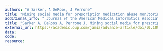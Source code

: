 ```yaml
---
authors: "A Sarker, A DeRoos, J Perrone"
title: "Mining social media for prescription medication abuse monitoring: a review and proposal for a data-centric framework"
additional_info: " Journal of the American Medical Informatics Association. doi: 10.1093/jamia/ocz162"
title: "Sarker A, DeRoos A, Perrone J. Mining social media for prescription medication abuse monitoring: a review and proposal for a data-centric framework. Journal of the American Medical Informatics Association. 2019." 
external_url: https://academic.oup.com/jamia/advance-article/doi/10.1093/jamia/ocz162/5581276
data:
code:
resource:
---
```

